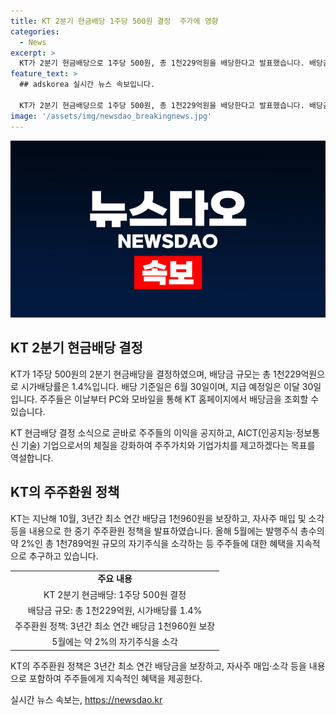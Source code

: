 ```yaml
---
title: KT 2분기 현금배당 1주당 500원 결정  주가에 영향
categories:
  - News
excerpt: >
  KT가 2분기 현금배당으로 1주당 500원, 총 1천229억원을 배당한다고 발표했습니다. 배당금은 6월 30일에 기준일, 이날부터 주주들은 KT 홈페이지를 통해 조회할 수 있으며, 지급 예정일은 이달 30일입니다. 지난해 10월, 3년간 연간 배당금 1천960원을 보장하고 자사주 매입·소각 등 중기 주주환원 정책을 발표한 KT는 AICT(인공지능·정보통신 기술) 기업으로 발전해 가겠다는 장민 KT 재무실장의 발언도 함께 전했습니다. SBS Biz는 더 많은 제보를 기다리고 있습니다.
feature_text: >
  ## adskorea 실시간 뉴스 속보입니다.

  KT가 2분기 현금배당으로 1주당 500원, 총 1천229억원을 배당한다고 발표했습니다. 배당금은 6월 30일에 기준일, 이날부터 주주들은 KT 홈페이지를 통해 조회할 수 있으며, 지급 예정일은 이달 30일입니다. 지난해 10월, 3년간 연간 배당금 1천960원을 보장하고 자사주 매입·소각 등 중기 주주환원 정책을 발표한 KT는 AICT(인공지능·정보통신 기술) 기업으로 발전해 가겠다는 장민 KT 재무실장의 발언도 함께 전했습니다. SBS Biz는 더 많은 제보를 기다리고 있습니다.
image: '/assets/img/newsdao_breakingnews.jpg'
---
```


<p><img src="/assets/img/newsdao_breakingnews.jpg" alt="adskorea 속보" /></p>

<h2 data-ke-size="size26">KT 2분기 현금배당 결정</h2>

<p>KT가 1주당 500원의 2분기 현금배당을 결정하였으며, 배당금 규모는 총 1천229억원으로 시가배당률은 1.4%입니다. 배당 기준일은 6월 30일이며, 지급 예정일은 이달 30일입니다. 주주들은 이날부터 PC와 모바일을 통해 KT 홈페이지에서 배당금을 조회할 수 있습니다.</p>

<p data-ke-size="size16">KT 현금배당 결정 소식으로 곧바로 주주들의 이익을 공지하고, AICT(인공지능·정보통신 기술) 기업으로서의 체질을 강화하여 주주가치와 기업가치를 제고하겠다는 목표를 역설합니다.</p>

<h2 data-ke-size="size26">KT의 주주환원 정책</h2>

<p>KT는 지난해 10월, 3년간 최소 연간 배당금 1천960원을 보장하고, 자사주 매입 및 소각 등을 내용으로 한 중기 주주환원 정책을 발표하였습니다. 올해 5월에는 발행주식 총수의 약 2%인 총 1천789억원 규모의 자기주식을 소각하는 등 주주들에 대한 혜택을 지속적으로 추구하고 있습니다.</p>

<table>
    <tr>
        <td style="text-align: center; height: 17px;"><b>주요 내용</b></td>
    </tr>
    <tr>
        <td style="text-align: center; height: 17px;">KT 2분기 현금배당: 1주당 500원 결정</td>
    </tr>
    <tr>
        <td style="text-align: center; height: 17px;">배당금 규모: 총 1천229억원, 시가배당률 1.4%</td>
    </tr>
    <tr>
        <td style="text-align: center; height: 17px;">주주환원 정책: 3년간 최소 연간 배당금 1천960원 보장</td>
    </tr>
    <tr>
        <td style="text-align: center; height: 17px;">5월에는 약 2%의 자기주식을 소각</td>
    </tr>
</table>

<p data-ke-size="size16">KT의 주주환원 정책은 3년간 최소 연간 배당금을 보장하고, 자사주 매입·소각 등을 내용으로 포함하여 주주들에게 지속적인 혜택을 제공한다.</p>
실시간 뉴스 속보는, <a href="https://newsdao.kr" rel="dofollow">https://newsdao.kr</a>



